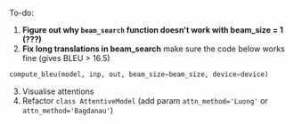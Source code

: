 To-do:

1. __Figure out why ``beam_search`` function doesn't work with beam_size = 1 (???)__
2. __Fix long translations in beam_search__ 
make sure the code below works fine (gives BLEU > 16.5)
```python 
compute_bleu(model, inp, out, beam_size=beam_size, device=device) 
```
3. Visualise attentions
4. Refactor ``class AttentiveModel`` (add param ``attn_method='Luong'`` or ``attn_method='Bagdanau'``)